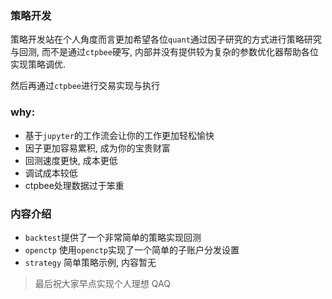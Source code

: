 ### 策略开发

策略开发站在个人角度而言更加希望各位`quant`通过因子研究的方式进行策略研究与回测, 而不是通过`ctpbee`硬写,
内部并没有提供较为复杂的参数优化器帮助各位实现策略调优.

然后再通过`ctpbee`进行交易实现与执行

### why:

- 基于`jupyter`的工作流会让你的工作更加轻松愉快
- 因子更加容易累积, 成为你的宝贵财富
- 回测速度更快, 成本更低
- 调试成本较低
- ctpbee处理数据过于笨重

### 内容介绍

- `backtest`提供了一个非常简单的策略实现回测
- `openctp` 使用`openctp`实现了一个简单的子账户分发设置
- `strategy` 简单策略示例, 内容暂无

> 最后祝大家早点实现个人理想 QAQ